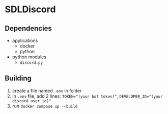 # SDLDiscord

## Dependencies
 - applications
   - docker
   - python
 - python modules
   - `discord.py`

## Building
1. create a file named `.env` in folder
2. in `.env` file, add 2 lines: `TOKEN="(your bot token)"`, `DEVELOPER_ID="(your discord user id)"`
3. run `docker compose up --build`